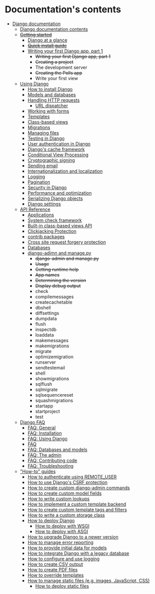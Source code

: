 # Documentation's contents

- [Django documentation](https://docs.djangoproject.com/en/5.0/)
  - [Django documentation contents](https://docs.djangoproject.com/en/5.0/contents/)
  - ~~[Getting started](https://docs.djangoproject.com/en/5.0/intro/)~~
    - [Django at a glance](https://docs.djangoproject.com/en/5.0/intro/overview/)
    - ~~[Quick install guide](https://docs.djangoproject.com/en/5.0/intro/install/)~~
    - [Writing your first Django app, part 1](https://docs.djangoproject.com/en/5.0/intro/tutorial01/)
      - ~~Writing your first Django app, part 1~~
      - ~~Creating a project~~
      - The development server
      - ~~Creating the Polls app~~
      - Write your first view
  - [Using Django](https://docs.djangoproject.com/en/5.0/topics/)
    - [How to install Django](https://docs.djangoproject.com/en/5.0/topics/install/)
    - [Models and databases](https://docs.djangoproject.com/en/5.0/topics/db/)
    - [Handling HTTP requests](https://docs.djangoproject.com/en/5.0/topics/http/)
      - [URL dispatcher](https://docs.djangoproject.com/en/5.0/topics/http/urls/)
    - [Working with forms](https://docs.djangoproject.com/en/5.0/topics/forms/)
    - [Templates](https://docs.djangoproject.com/en/5.0/topics/templates/)
    - [Class-based views](https://docs.djangoproject.com/en/5.0/topics/class-based-views/)
    - [Migrations](https://docs.djangoproject.com/en/5.0/topics/migrations/)
    - [Managing files](https://docs.djangoproject.com/en/5.0/topics/files/)
    - [Testing in Django](https://docs.djangoproject.com/en/5.0/topics/testing/)
    - [User authentication in Django](https://docs.djangoproject.com/en/5.0/topics/auth/)
    - [Django's cache framework](https://docs.djangoproject.com/en/5.0/topics/cache/)
    - [Conditional View Processing](https://docs.djangoproject.com/en/5.0/topics/conditional-view-processing/)
    - [Cryptographic signing](https://docs.djangoproject.com/en/5.0/topics/signing/)
    - [Sending email](https://docs.djangoproject.com/en/5.0/topics/email/)
    - [Internationalization and localization](https://docs.djangoproject.com/en/5.0/topics/i18n/)
    - [Logging](https://docs.djangoproject.com/en/5.0/topics/logging/)
    - [Pagination](https://docs.djangoproject.com/en/5.0/topics/pagination/)
    - [Security in Django](https://docs.djangoproject.com/en/5.0/topics/security/)
    - [Performance and optimization](https://docs.djangoproject.com/en/5.0/topics/performance/)
    - [Serializing Django objects](https://docs.djangoproject.com/en/5.0/topics/serialization/)
    - [Django settings](https://docs.djangoproject.com/en/5.0/topics/settings/)
  - [API Reference](https://docs.djangoproject.com/en/5.0/ref/)
    - [Applications](https://docs.djangoproject.com/en/5.0/ref/applications/)
    - [System check framework](https://docs.djangoproject.com/en/5.0/ref/checks/)
    - [Built-in class-based views API](https://docs.djangoproject.com/en/5.0/ref/class-based-views/)
    - [Clickjacking Protection](https://docs.djangoproject.com/en/5.0/ref/clickjacking/)
    - [contrib packages](https://docs.djangoproject.com/en/5.0/ref/contrib/)
    - [Cross site request forgery protection](https://docs.djangoproject.com/en/5.0/ref/csrf/)
    - [Databases](https://docs.djangoproject.com/en/5.0/ref/databases/)
    - [django-adimn and manage.py](https://docs.djangoproject.com/en/5.0/ref/django-admin/)
      - ~~django-admin and manage.py~~
      - ~~Usage~~
      - ~~Getting runtime help~~
      - ~~App names~~
      - ~~Determining the version~~
      - ~~Display debug output~~
      - check
      - compilemessages
      - createcachetable
      - dbshell
      - diffsettings
      - dumpdata
      - flush
      - inspectdb
      - loaddata
      - makemessages
      - makemigrations
      - migrate
      - optimizemigration
      - runserver
      - sendtestemail
      - shell
      - showmigrations
      - sqlflush
      - sqlmigrate
      - sqlsequencereset
      - squashmigrations
      - startapp
      - startproject
      - test
  - [Django FAQ](https://docs.djangoproject.com/en/5.0/faq/)
    - [FAQ: General](https://docs.djangoproject.com/en/5.0/faq/general/)
    - [FAQ: Installation](https://docs.djangoproject.com/en/5.0/faq/install/)
    - [FAQ: Using Django](https://docs.djangoproject.com/en/5.0/faq/usage/)
    - [FAQ](https://docs.djangoproject.com/en/5.0/faq/help/)
    - [FAQ: Databases and models](https://docs.djangoproject.com/en/5.0/faq/models/)
    - [FAQ: The admin](https://docs.djangoproject.com/en/5.0/faq/admin/)
    - [FAQ: Contributing code](https://docs.djangoproject.com/en/5.0/faq/contributing/)
    - [FAQ: Troubleshooting](https://docs.djangoproject.com/en/5.0/faq/troubleshooting/)
  - ["How-to" guides](https://docs.djangoproject.com/en/5.0/howto/)
    - [How to authenticate using REMOTE_USER](https://docs.djangoproject.com/en/5.0/howto/auth-remote-user/)
    - [How to use Django's CSRF protection](https://docs.djangoproject.com/en/5.0/howto/csrf/)
    - [How to create custom django-admin commands](https://docs.djangoproject.com/en/5.0/howto/custom-management-commands/)
    - [How to create custom model fields](https://docs.djangoproject.com/en/5.0/howto/custom-model-fields/)
    - [How to write custom lookups](https://docs.djangoproject.com/en/5.0/howto/custom-lookups/)
    - [How to implement a custom template backend](https://docs.djangoproject.com/en/5.0/howto/custom-template-backend/)
    - [How to create custom template tags and filters](https://docs.djangoproject.com/en/5.0/howto/custom-template-tags/)
    - [How to write a custom storage class](https://docs.djangoproject.com/en/5.0/howto/custom-file-storage/)
    - [How to deploy Django](https://docs.djangoproject.com/en/5.0/howto/deployment/)
      - [How to deploy with WSGI](https://docs.djangoproject.com/en/5.0/howto/deployment/wsgi/)
      - [How to deploy with ASGI](https://docs.djangoproject.com/en/5.0/howto/deployment/asgi/)
    - [How to upgrade Django to a newer version](https://docs.djangoproject.com/en/5.0/howto/upgrade-version/)
    - [How to manage error reporting](https://docs.djangoproject.com/en/5.0/howto/error-reporting/)
    - [How to provide initial data for models](https://docs.djangoproject.com/en/5.0/howto/initial-data/)
    - [How to integrate Django with a legacy database](https://docs.djangoproject.com/en/5.0/howto/legacy-databases/)
    - [How to configure and use logging](https://docs.djangoproject.com/en/5.0/howto/logging/)
    - [How to create CSV output](https://docs.djangoproject.com/en/5.0/howto/outputting-csv/)
    - [How to create PDF files](https://docs.djangoproject.com/en/5.0/howto/outputting-pdf/)
    - [How to override templates](https://docs.djangoproject.com/en/5.0/howto/overriding-templates/)
    - [How to manage static files (e.g. images, JavaScript, CSS)](https://docs.djangoproject.com/en/5.0/howto/static-files/)
      - [How to deploy static files](https://docs.djangoproject.com/en/5.0/howto/static-files/deployment/)
